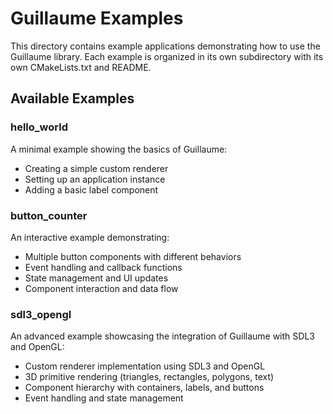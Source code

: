 # Guillaume Examples

This directory contains example applications demonstrating how to use the Guillaume library. Each example is organized in its own subdirectory with its own CMakeLists.txt and README.

## Available Examples

### hello_world

A minimal example showing the basics of Guillaume:

- Creating a simple custom renderer
- Setting up an application instance
- Adding a basic label component

### button_counter

An interactive example demonstrating:

- Multiple button components with different behaviors
- Event handling and callback functions
- State management and UI updates
- Component interaction and data flow

### sdl3_opengl

An advanced example showcasing the integration of Guillaume with SDL3 and OpenGL:

- Custom renderer implementation using SDL3 and OpenGL
- 3D primitive rendering (triangles, rectangles, polygons, text)
- Component hierarchy with containers, labels, and buttons
- Event handling and state management
